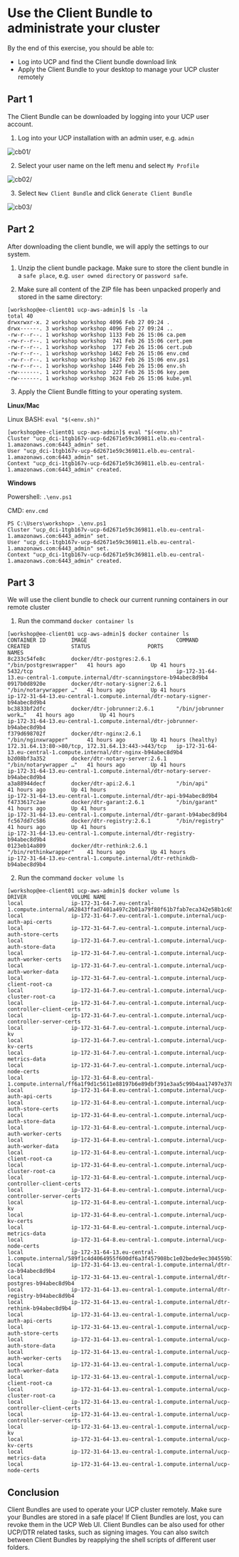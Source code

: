 # Use the Client Bundle to administrate your cluster

By the end of this exercise, you should be able to:

 - Log into UCP and find the Client bundle download link
 - Apply the Client Bundle to your desktop to manage your UCP cluster remotely

## Part 1

The Client Bundle can be downloaded by logging into your UCP user account.

1. Log into your UCP installation with an admin user, e.g. `admin`

![cb01](../images/cb01.png)/

2. Select your user name on the left menu and select `My Profile`

![cb02](../images/cb02.png)/

3. Select `New Client Bundle` and click `Generate Client Bundle`

![cb03](../images/cb03.png)/

## Part 2

After downloading the client bundle, we will apply the settings to our system.

1. Unzip the client bundle package. Make sure to store the client bundle in a `safe place`, e.g. `user owned directory` or `password safe`.

2. Make sure all content of the ZIP file has been unpacked properly and stored in the same directory:
```
[workshop@ee-client01 ucp-aws-admin]$ ls -la
total 40
drwxrwxr-x. 2 workshop workshop 4096 Feb 27 09:24 .
drwx------. 3 workshop workshop 4096 Feb 27 09:24 ..
-rw-r--r--. 1 workshop workshop 1133 Feb 26 15:06 ca.pem
-rw-r--r--. 1 workshop workshop  741 Feb 26 15:06 cert.pem
-rw-r--r--. 1 workshop workshop  177 Feb 26 15:06 cert.pub
-rw-r--r--. 1 workshop workshop 1462 Feb 26 15:06 env.cmd
-rw-r--r--. 1 workshop workshop 1627 Feb 26 15:06 env.ps1
-rw-r--r--. 1 workshop workshop 1446 Feb 26 15:06 env.sh
-rw-------. 1 workshop workshop  227 Feb 26 15:06 key.pem
-rw-------. 1 workshop workshop 3624 Feb 26 15:06 kube.yml
```
3. Apply the Client Bundle fitting to your operating system.

**Linux/Mac**

Linux BASH: `eval "$(<env.sh)"`

```
[workshop@ee-client01 ucp-aws-admin]$ eval "$(<env.sh)"
Cluster "ucp_dci-1tgb167v-ucp-6d2671e59c369811.elb.eu-central-1.amazonaws.com:6443_admin" set.
User "ucp_dci-1tgb167v-ucp-6d2671e59c369811.elb.eu-central-1.amazonaws.com:6443_admin" set.
Context "ucp_dci-1tgb167v-ucp-6d2671e59c369811.elb.eu-central-1.amazonaws.com:6443_admin" created.
```

**Windows** 

Powershell: `.\env.ps1` 

CMD: `env.cmd` 

```
PS C:\Users\workshop> .\env.ps1
Cluster "ucp_dci-1tgb167v-ucp-6d2671e59c369811.elb.eu-central-1.amazonaws.com:6443_admin" set.
User "ucp_dci-1tgb167v-ucp-6d2671e59c369811.elb.eu-central-1.amazonaws.com:6443_admin" set.
Context "ucp_dci-1tgb167v-ucp-6d2671e59c369811.elb.eu-central-1.amazonaws.com:6443_admin" created.
```

## Part 3

We will use the client bundle to check our current running containers in our remote cluster

1. Run the command `docker container ls`

```
[workshop@ee-client01 ucp-aws-admin]$ docker container ls
CONTAINER ID        IMAGE                            COMMAND                  CREATED             STATUS                  PORTS                                                NAMES
8c233c54fe8c        docker/dtr-postgres:2.6.1        "/bin/postgreswrapper"   41 hours ago        Up 41 hours             5432/tcp                                             ip-172-31-64-13.eu-central-1.compute.internal/dtr-scanningstore-b94abec8d9b4
0917b0d8920e        docker/dtr-notary-signer:2.6.1   "/bin/notarywrapper …"   41 hours ago        Up 41 hours                                                                  ip-172-31-64-13.eu-central-1.compute.internal/dtr-notary-signer-b94abec8d9b4
bc3833bf2dfc        docker/dtr-jobrunner:2.6.1       "/bin/jobrunner work…"   41 hours ago        Up 41 hours                                                                  ip-172-31-64-13.eu-central-1.compute.internal/dtr-jobrunner-b94abec8d9b4
f379d698702f        docker/dtr-nginx:2.6.1           "/bin/nginxwrapper"      41 hours ago        Up 41 hours (healthy)   172.31.64.13:80->80/tcp, 172.31.64.13:443->443/tcp   ip-172-31-64-13.eu-central-1.compute.internal/dtr-nginx-b94abec8d9b4
b2d08bf3a352        docker/dtr-notary-server:2.6.1   "/bin/notarywrapper …"   41 hours ago        Up 41 hours                                                                  ip-172-31-64-13.eu-central-1.compute.internal/dtr-notary-server-b94abec8d9b4
a3a88944decf        docker/dtr-api:2.6.1             "/bin/api"               41 hours ago        Up 41 hours                                                                  ip-172-31-64-13.eu-central-1.compute.internal/dtr-api-b94abec8d9b4
f4733617c2ae        docker/dtr-garant:2.6.1          "/bin/garant"            41 hours ago        Up 41 hours                                                                  ip-172-31-64-13.eu-central-1.compute.internal/dtr-garant-b94abec8d9b4
fc567dd7c586        docker/dtr-registry:2.6.1        "/bin/registry"          41 hours ago        Up 41 hours                                                                  ip-172-31-64-13.eu-central-1.compute.internal/dtr-registry-b94abec8d9b4
0123eb14a809        docker/dtr-rethink:2.6.1         "/bin/rethinkwrapper"    41 hours ago        Up 41 hours                                                                  ip-172-31-64-13.eu-central-1.compute.internal/dtr-rethinkdb-b94abec8d9b4
```

2. Run the command `docker volume ls`

```
[workshop@ee-client01 ucp-aws-admin]$ docker volume ls
DRIVER              VOLUME NAME
local               ip-172-31-64-7.eu-central-1.compute.internal/a62843ffad7401a497c2b01a79f80f61b7fab7eca342e58b1c65450dc60ac300
local               ip-172-31-64-7.eu-central-1.compute.internal/ucp-auth-api-certs
local               ip-172-31-64-7.eu-central-1.compute.internal/ucp-auth-store-certs
local               ip-172-31-64-7.eu-central-1.compute.internal/ucp-auth-store-data
local               ip-172-31-64-7.eu-central-1.compute.internal/ucp-auth-worker-certs
local               ip-172-31-64-7.eu-central-1.compute.internal/ucp-auth-worker-data
local               ip-172-31-64-7.eu-central-1.compute.internal/ucp-client-root-ca
local               ip-172-31-64-7.eu-central-1.compute.internal/ucp-cluster-root-ca
local               ip-172-31-64-7.eu-central-1.compute.internal/ucp-controller-client-certs
local               ip-172-31-64-7.eu-central-1.compute.internal/ucp-controller-server-certs
local               ip-172-31-64-7.eu-central-1.compute.internal/ucp-kv
local               ip-172-31-64-7.eu-central-1.compute.internal/ucp-kv-certs
local               ip-172-31-64-7.eu-central-1.compute.internal/ucp-metrics-data
local               ip-172-31-64-7.eu-central-1.compute.internal/ucp-node-certs
local               ip-172-31-64-8.eu-central-1.compute.internal/ff6a1f9d1c5611e88197b6e89dbf391e3aa5c99b4aa17497e37856c2ca45d83b
local               ip-172-31-64-8.eu-central-1.compute.internal/ucp-auth-api-certs
local               ip-172-31-64-8.eu-central-1.compute.internal/ucp-auth-store-certs
local               ip-172-31-64-8.eu-central-1.compute.internal/ucp-auth-store-data
local               ip-172-31-64-8.eu-central-1.compute.internal/ucp-auth-worker-certs
local               ip-172-31-64-8.eu-central-1.compute.internal/ucp-auth-worker-data
local               ip-172-31-64-8.eu-central-1.compute.internal/ucp-client-root-ca
local               ip-172-31-64-8.eu-central-1.compute.internal/ucp-cluster-root-ca
local               ip-172-31-64-8.eu-central-1.compute.internal/ucp-controller-client-certs
local               ip-172-31-64-8.eu-central-1.compute.internal/ucp-controller-server-certs
local               ip-172-31-64-8.eu-central-1.compute.internal/ucp-kv
local               ip-172-31-64-8.eu-central-1.compute.internal/ucp-kv-certs
local               ip-172-31-64-8.eu-central-1.compute.internal/ucp-metrics-data
local               ip-172-31-64-8.eu-central-1.compute.internal/ucp-node-certs
local               ip-172-31-64-13.eu-central-1.compute.internal/589f1c4d4064955f600df6a3f457908bc1e02bede9ec304559b73edb8c605700
local               ip-172-31-64-13.eu-central-1.compute.internal/dtr-ca-b94abec8d9b4
local               ip-172-31-64-13.eu-central-1.compute.internal/dtr-postgres-b94abec8d9b4
local               ip-172-31-64-13.eu-central-1.compute.internal/dtr-registry-b94abec8d9b4
local               ip-172-31-64-13.eu-central-1.compute.internal/dtr-rethink-b94abec8d9b4
local               ip-172-31-64-13.eu-central-1.compute.internal/ucp-auth-api-certs
local               ip-172-31-64-13.eu-central-1.compute.internal/ucp-auth-store-certs
local               ip-172-31-64-13.eu-central-1.compute.internal/ucp-auth-store-data
local               ip-172-31-64-13.eu-central-1.compute.internal/ucp-auth-worker-certs
local               ip-172-31-64-13.eu-central-1.compute.internal/ucp-auth-worker-data
local               ip-172-31-64-13.eu-central-1.compute.internal/ucp-client-root-ca
local               ip-172-31-64-13.eu-central-1.compute.internal/ucp-cluster-root-ca
local               ip-172-31-64-13.eu-central-1.compute.internal/ucp-controller-client-certs
local               ip-172-31-64-13.eu-central-1.compute.internal/ucp-controller-server-certs
local               ip-172-31-64-13.eu-central-1.compute.internal/ucp-kv
local               ip-172-31-64-13.eu-central-1.compute.internal/ucp-kv-certs
local               ip-172-31-64-13.eu-central-1.compute.internal/ucp-metrics-data
local               ip-172-31-64-13.eu-central-1.compute.internal/ucp-node-certs
```


## Conclusion

Client Bundles are used to operate your UCP cluster remotely. Make sure your Bundles are stored in a safe place! If Client Bundles are lost, you can revoke them in the UCP Web UI. Client Bundles can be also used for other UCP/DTR related tasks, such as signing images. You can also switch between Client Bundles by reapplying the shell scripts of different user folders.
